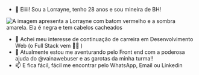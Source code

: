 - 👋 Eiiii! Sou a Lorrayne, tenho 28 anos e sou mineira de BH!
  
<picture>
 <source media="(prefers-color-scheme: dark)" srcset="[C:\Users\Lorrayne Lima Mota\Pictures\perfil.jpg](https://github.com/lolimamota/lolimamota/blob/6994faa7f47c0b0daf3389fe2e8442fce842e733/perfil.jpg)">
 <source media="(prefers-color-scheme: light)" srcset="[C:\Users\Lorrayne Lima Mota\Pictures\perfil.jpg](https://github.com/lolimamota/lolimamota/blob/6994faa7f47c0b0daf3389fe2e8442fce842e733/perfil.jpg)">
 <img alt="A imagem apresenta a Lorrayne com batom vermelho e a sombra amarela. Ela é negra e tem cabelos cacheados" src="[C:\Users\Lorrayne Lima Mota\Pictures\perfil.jpg](https://github.com/lolimamota/lolimamota/blob/6994faa7f47c0b0daf3389fe2e8442fce842e733/perfil.jpg)">
</picture>

- 👀 Achei meu interesse de continuação de carreira em Desenvolvimento Web (o Full Stack vem 🙌🏻 )
- 🌱 Atualmente estou me aventurando pelo Front end com a poderosa ajuda do @vainawebuser e as garotas da minha turma!!
- 📫 E fica fácil, fácil me encontrar pelo
       WhatsApp, Email ou Linkedin

<!---
lolimamota/lolimamota is a ✨ special ✨ repository because its `README.md` (this file) appears on your GitHub profile.
You can click the Preview link to take a look at your changes.
--->
